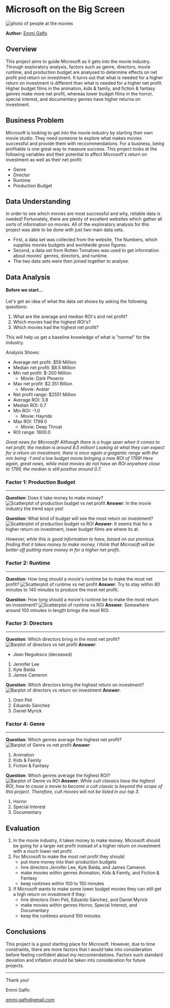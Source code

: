 # Microsoft on the Big Screen


![photo of people at the movies](https://github.com/emmigalfo/dsc-phase-1-project-v2-4/blob/master/Images/in_the_theatre.jpeg)

**Author:** [Emmi Galfo](mailto:emmi.galfo@gmail.com)


## Overview 


This project aims to guide Microsoft as it gets into the movie industry. Through exploratory analysis, factors such as genre, directors, movie runtime, and production budget are analysed to determine effects on net profit and return on investment. It turns out that what is needed for a higher return on investment is different than what is needed for a higher net profit. Higher budget films in the animation, kids & family, and fiction & fantasy genres make more net profit, whereas lower budget films in the horror, special interest, and documentary genres have higher returns on investment. 

## Business Problem

Microsoft is looking to get into the movie industry by starting their own movie studio. They need someone to explore what makes movies successful and provide them with reccommendations. For a business, being profitable is one great way to measure success. This project looks at the following variables and their potential to affect Microsoft's return on investment as well as their net profit:
*  Genre
*  Director
*  Runtime
*  Production Budget

## Data Understanding

In order to see which movies are most successful and why, reliable data is needed! Fortunately, there are plenty of excellent websites which gather all sorts of information on movies. All of the exploratory analysis for this project was able to be done with just two main data sets. 
* First, a data set was collected from the website, The Numbers, which supplies movies budgets and worldwide gross figures. 
* Second, a data set from Rotten Tomatoes was used to get information about movies' genres, directors, and runtime. 
* The two data sets were then joined together to analyse. 

## Data Analysis

#### Before we start...
Let's get an idea of what the data set shows by asking the following questions:
 1. What are the average and median ROI's and net profit?
 2. Which movies had the highest ROI's? 
 3. Which movies had the highest net profit? 

This will help us get a baseline knowledge of what is "normal" for the industry.

Analysis Shows:
* Average net profit: $59 Million
* Median net profit: $8.5 Million
* Min net profit: $-200 Million
     * Movie: Dark Phoenix
* Max net profit: $2.351 Billion
     * Movie: Avatar
* Net profit range: $2551 Million
* Average ROI: 3.8
* Median ROI: 0.7
* Min ROI: -1.0
   * Movie: Hayride
* Max ROI: 1799.0
   * Movie: Deep Throat
* ROI range: 1800.0

*Great news for Microsoft! Although there is a huge span when it comes to net profit, the median is around 8.5 million! Looking at what they can expect for a return on investment, there is once again a giagantic range with the min being -1 and a low budget movie bringing a max ROI of 1799! Here again, great news, while most movies do not have an ROI anywhere close to 1799, the median is still positive around 0.7.*  


### Factor 1: Production Budget
***

__Question__: Does it take money to make money?
![Scatterplot of production budget vs net profit](https://github.com/emmigalfo/dsc-phase-1-project-v2-4/blob/master/Images/Budget_NP.png)
__Answer__: In the movie industry the trend says yes!

__Question__: What kind of budget will see the most return on investment?
![Scatterplot of production budget vs ROI](https://github.com/emmigalfo/dsc-phase-1-project-v2-4/blob/master/Images/Budget_ROI.png)
__Answer__: It seems that for a higher return on investment, lower budget films are where its at.

*However, while this is good information to have, based on our previous finding that it takes money to make money, I think that Microsoft will be better off putting more money in for a higher net profit.*

### Factor 2: Runtime
***
__Question__: How long should a movie's runtime be to make the most net profit?
![Scatterplot of runtime vs net profit](https://github.com/emmigalfo/dsc-phase-1-project-v2-4/blob/master/Images/Runtime_NP.png)
__Answer__: Try to stay within 80 minutes to 140 minutes to produce the most net profit.

__Question__: How long should a movie's runtime be to make the most return on investment?
![Scatterplot of runtime vs ROI](https://github.com/emmigalfo/dsc-phase-1-project-v2-4/blob/master/Images/Runtime_ROI.png)
__Answer__: Somewhere around 100 minutes in length brings the most ROI. 

### Factor 3: Directors
***

__Question__: Which directors bring in the most net profit?
![Barplot of directors vs net profit](https://github.com/emmigalfo/dsc-phase-1-project-v2-4/blob/master/Images/Director_NP.png)
__Answer__: 
- Jean Negulesco (deceased)
1. Jennifer Lee 
2. Kyle Balda
3. James Cameron

__Question__: Which directors bring the highest return on investment?
![Barplot of directors vs return on investment](https://github.com/emmigalfo/dsc-phase-1-project-v2-4/blob/master/Images/Director_ROI.png)
__Answer__: 
1. Oren Peli
2. Eduardo Sánchez
3. Daniel Myrick

### Factor 4: Genre
***
__Question__: Which genres average the highest net profit?
![Barplot of Genre vs net profit](https://github.com/emmigalfo/dsc-phase-1-project-v2-4/blob/master/Images/Genre_NP.png)
__Answer__: 
1. Animation
2. Kids & Family
3. Fiction & Fantasy

__Question__: Which genres average the highest ROI?
![Barplot of Genre vs ROI](https://github.com/emmigalfo/dsc-phase-1-project-v2-4/blob/master/Images/Genre_ROI.png)
__Answer__:
*While cult classics have the highest ROI, how to cause a movie to become a cult classic is beyond the scope of this project. Therefore, cult movies will not be listed in our top 3.* 
1. Horror
2. Special Interest
3. Documentary

## Evaluation

1. In the movie industry, it takes money to make money. Microsoft should be going for a larger net profit instead of a higher return on investment with a much lower net profit.
 2. For Microsoft to make the most net profit they should:
    * put more money into their production budgets
    * hire directors Jennifer Lee, Kyle Balda, and James Cameron
    * make movies within genres Animation, Kids & Family, and Fiction & Fantasy
    * keep runtimes within 100 to 150 minutes
3. If Microsoft wants to make some lower budget movies they can still get a high return on investment if they:
    * hire directors Oren Peli, Eduardo Sánchez, and Daniel Myrick
    * make movies within genres Horror, Special Interest, and Documentary
    * keep the runtimes around 100 minutes

## Conclusions

This project is a good starting place for Microsoft. However, due to time constraints, there are more factors that I would take into consideration before feeling confident about my reccomendations. Factors such standard deviation and inflation should be taken into consideration for future projects.
***
Thank you!

Emmi Galfo

emmi.galfo@gmail.com


